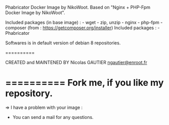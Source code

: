 Phabricator Docker Image by NikoWoot.
	Based on "Nginx + PHP-Fpm Docker Image by NikoWoot".

Included packages (in base image) : - wget
		   							- zip, unzip
		   							- nginx
									- php-fpm
									- composer (from : https://getcomposer.org/installer)
Included packages : - Phabricator

Softwares is in default version of debian 8 repositories.

==========

CREATED and MAINTENED BY
Nicolas GAUTIER <ngautier@enroot.fr>

==========
	Fork me, if you like my repository.
==========

=> I have a problem with your image :
- You can send a mail for any questions.